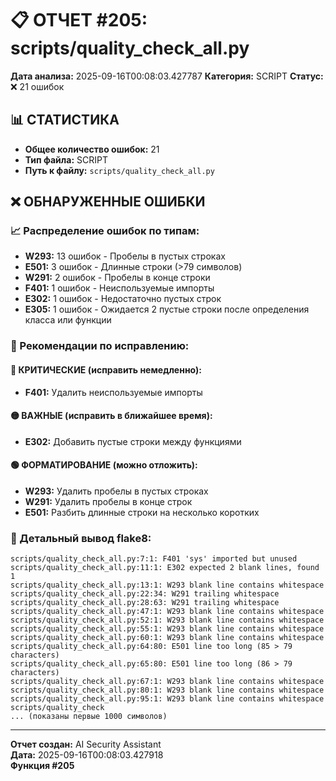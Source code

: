 # 📋 ОТЧЕТ #205: scripts/quality_check_all.py

**Дата анализа:** 2025-09-16T00:08:03.427787
**Категория:** SCRIPT
**Статус:** ❌ 21 ошибок

## 📊 СТАТИСТИКА

- **Общее количество ошибок:** 21
- **Тип файла:** SCRIPT
- **Путь к файлу:** `scripts/quality_check_all.py`

## ❌ ОБНАРУЖЕННЫЕ ОШИБКИ

### 📈 Распределение ошибок по типам:

- **W293:** 13 ошибок - Пробелы в пустых строках
- **E501:** 3 ошибок - Длинные строки (>79 символов)
- **W291:** 2 ошибок - Пробелы в конце строки
- **F401:** 1 ошибок - Неиспользуемые импорты
- **E302:** 1 ошибок - Недостаточно пустых строк
- **E305:** 1 ошибок - Ожидается 2 пустые строки после определения класса или функции

### 🎯 Рекомендации по исправлению:

#### 🔴 КРИТИЧЕСКИЕ (исправить немедленно):
- **F401:** Удалить неиспользуемые импорты

#### 🟡 ВАЖНЫЕ (исправить в ближайшее время):
- **E302:** Добавить пустые строки между функциями

#### 🟢 ФОРМАТИРОВАНИЕ (можно отложить):
- **W293:** Удалить пробелы в пустых строках
- **W291:** Удалить пробелы в конце строк
- **E501:** Разбить длинные строки на несколько коротких

### 📝 Детальный вывод flake8:

```
scripts/quality_check_all.py:7:1: F401 'sys' imported but unused
scripts/quality_check_all.py:11:1: E302 expected 2 blank lines, found 1
scripts/quality_check_all.py:13:1: W293 blank line contains whitespace
scripts/quality_check_all.py:22:34: W291 trailing whitespace
scripts/quality_check_all.py:28:63: W291 trailing whitespace
scripts/quality_check_all.py:47:1: W293 blank line contains whitespace
scripts/quality_check_all.py:52:1: W293 blank line contains whitespace
scripts/quality_check_all.py:55:1: W293 blank line contains whitespace
scripts/quality_check_all.py:60:1: W293 blank line contains whitespace
scripts/quality_check_all.py:64:80: E501 line too long (85 > 79 characters)
scripts/quality_check_all.py:65:80: E501 line too long (86 > 79 characters)
scripts/quality_check_all.py:67:1: W293 blank line contains whitespace
scripts/quality_check_all.py:80:1: W293 blank line contains whitespace
scripts/quality_check_all.py:95:1: W293 blank line contains whitespace
scripts/quality_check
... (показаны первые 1000 символов)
```

---
**Отчет создан:** AI Security Assistant  
**Дата:** 2025-09-16T00:08:03.427918  
**Функция #205**
